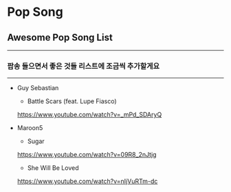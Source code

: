 # Pop Song
## Awesome Pop Song List
------------------------  
### 팝송 들으면서 좋은 것들 리스트에 조금씩 추가할게요

------------------------  

- Guy Sebastian
    - Battle Scars (feat. Lupe Fiasco)
    
    <https://www.youtube.com/watch?v=_mPd_SDAryQ>

- Maroon5
    - Sugar
    
    <https://www.youtube.com/watch?v=09R8_2nJtjg>
    
    - She Will Be Loved
    
    <https://www.youtube.com/watch?v=nIjVuRTm-dc>
